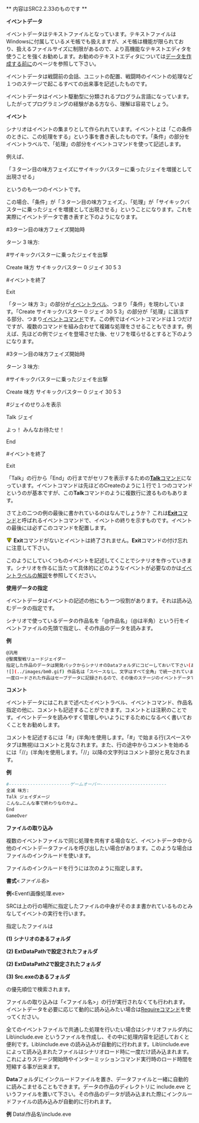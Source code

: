 ** 内容はSRC2.2.33のものです **

**イベントデータ**

イベントデータはテキストファイルとなっています。テキストファイルはWindowsに付属しているメモ帳でも扱えますが、メモ帳は機能が限られており、扱えるファイルサイズに制限があるので、より高機能なテキストエディタを使うことを強くお勧めします。お勧めのテキストエディタについては[データを作成する前に](データを作成する前に.md)のページを参照して下さい。

イベントデータは戦闘前の会話、ユニットの配置、戦闘時のイベントの処理など１つのステージで起こるすべての出来事を記述したものです。

イベントデータはイベント駆動型に分類されるプログラム言語になっています。したがってプログラミングの経験がある方なら、理解は容易でしょう。

**イベント**

シナリオはイベントの集まりとして作られれています。イベントとは「この条件のときに、この処理をする」という事を書き表したものです。「条件」の部分をイベントラベルで、「処理」の部分をイベントコマンドを使って記述します。

例えば、

「３ターン目の味方フェイズにサイキックバスターに乗ったジェイを増援として出現させる」

というのも一つのイベントです。

この場合、「条件」が「３ターン目の味方フェイズ」、「処理」が「サイキックバスターに乗ったジェイを増援として出現させる」ということになります。これを実際にイベントデータで書き表すと下のようになります。

#3ターン目の味方フェイズ開始時

ターン 3 味方:

#サイキックバスターに乗ったジェイを出撃

Create 味方 サイキックバスター 0 ジェイ 30 5 3

#イベントを終了

Exit

「ターン 味方 3:」の部分が[イベントラベル](イベントラベル.md)、つまり「条件」を現わしています。「Create サイキックバスター 0 ジェイ 30 5 3」の部分が「処理」に該当する部分、つまり[イベントコマンド](イベントコマンド.md)です。この例ではイベントコマンドは１つだけですが、複数のコマンドを組み合わせて複雑な処理をさせることもできます。例えば、先ほどの例でジェイを登場させた後、セリフを喋らせるとすると下のようになります。

#3ターン目の味方フェイズ開始時

ターン 3 味方:

#サイキックバスターに乗ったジェイを出撃

Create 味方 サイキックバスター 0 ジェイ 30 5 3

#ジェイのせりふを表示

Talk ジェイ

よっ！ みんなお待たせ！

End

#イベントを終了

Exit

「Talk」の行から「End」の行までがセリフを表示するための[**Talk**コマンド](Talkコマンド.md)になっています。イベントコマンドは先ほどのCreateのように１行で１つのコマンドというのが基本ですが、この**Talk**コマンドのように複数行に渡るものもあります。

さて上の二つの例の最後に書かれているのはなんでしょうか？ これは[**Exit**コマンド](Exitコマンド.md)と呼ばれるイベントコマンドで、イベントの終りを示すものです。イベントの最後には必ずこのコマンドを配置します。

![](../images/bm0.gif) **Exit**コマンドがないとイベントは終了されません。**Exit**コマンドの付け忘れに注意して下さい。

このようにしていくつものイベントを記述してくことでシナリオを作っていきます。シナリオを作るに当たって具体的にどのようなイベントが必要なのかは[イベントラベルの解説](イベントラベル.md)を参照してください。

**使用データの指定**

イベントデータはイベントの記述の他にもう一つ役割があります。それは読み込むデータの指定です。

シナリオで使っているデータの作品名を「@作品名」（@は半角）という行をイベントファイルの先頭で指定し、その作品のデータを読みます。

**例**
```sh
@汎用
@聖魔聖戦リュードジェイダー
指定した作品のデータは開発パックからシナリオのDataフォルダにコピーしておいて下さい(あるいは一から自作してもかまいません)。人工知能などの汎用的なデータは「汎用」に格納されています。
![](../images/bm0.gif) 作品名は「スペースなし、文字はすべて全角」で統一されています。
一度ロードされた作品はセーブデータに記録されるので、その後のステージのイベントデータでは指定する必要はありません。ロードした作品のデータが必要でなくなった場合にはロード時間を短縮するため、[**Forget**コマンド](Forgetコマンド.md)を使ってデータを消去することをお勧めします。
```

**コメント**

イベントデータにはこれまで述べたイベントラベル、イベントコマンド、作品名指定の他に、コメントも記述することができます。コメントとは注釈のことです。イベントデータを読みやすく管理しやいようにするためになるべく書いておくことをお勧めします。

コメントを記述するには「#」(半角)を使用します。「#」で始まる行(スペースやタブは無視)はコメントと見なされます。また、行の途中からコメントを始めるには「//」(半角)を使用します。「//」以降の文字列はコメント部分と見なされます。

**例**
```sh
#-----------------------ゲームオーバー-------------------------
全滅 味方:
Talk ジェイダメージ
こんな…こんな事で終わりなのかよ…
End
GameOver
```

**ファイルの取り込み**

複数のイベントファイルで同じ処理を共有する場合など、イベントデータ中から他のイベントデータファイルを呼び出したい場合があります。このような場合はファイルのインクルードを使います。

ファイルのインクルードを行うには次のように指定します。

**書式**&lt;*ファイル名*&gt;

**例**&lt;Event\画像処理.eve&gt;

SRCは上の行の場所に指定したファイルの中身がそのまま書かれているものとみなしてイベントの実行を行います。

指定したファイルは

**(1) シナリオのあるフォルダ**

**(2) ExtDataPathで設定されたフォルダ**

**(2) ExtDataPath2で設定されたフォルダ**

**(3) Src.exeのあるフォルダ**

の優先順位で検索されます。

ファイルの取り込みは「&lt;ファイル名&gt;」の行が実行されなくても行われます。イベントデータを必要に応じて動的に読み込みたい場合は[Requireコマンド](Requireコマンド.md)を使ってください。

全てのイベントファイルで共通した処理を行いたい場合はシナリオファルダ内に Lib\include.eve というファイルを作成し、その中に処理内容を記述しておくと便利です。Lib\include.eve の読み込みが自動的に行われます。Lib\include.eve によって読み込まれたファイルはシナリオロード時に一度だけ読み込まれます。これによりステージ開始時やインターミッションコマンド実行時のロード時間を短縮する事が出来ます。

**Data**フォルダにインクルードファイルを置き、データファイルと一緒に自動的に読みこませることもできます。データの作品のディレクトリに include.eve というファイルを置いて下さい。その作品のデータが読み込まれた際にインクルードファイルの読み込みが自動的に行われます。

**例** Data\作品名\include.eve
